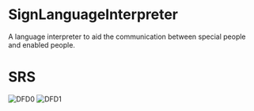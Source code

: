 # SignLanguageInterpreter
 A language interpreter to aid the communication between special people and enabled people.
# SRS
![DFD0](https://user-images.githubusercontent.com/32019867/110933088-5154c900-8352-11eb-9da9-753c96d0edc1.png)
![DFD1](https://user-images.githubusercontent.com/32019867/110933832-4189b480-8353-11eb-9bb2-f539c00a75d0.png)
